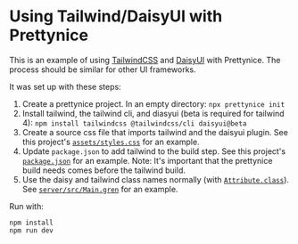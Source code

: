 # Using Tailwind/DaisyUI with Prettynice

This is an example of using [TailwindCSS](https://tailwindcss.com/) and [DaisyUI](https://daisyui.com/) with Prettynice.
The process should be similar for other UI frameworks.

It was set up with these steps:

1. Create a prettynice project. In an empty directory: `npx prettynice init`
2. Install tailwind, the tailwind cli, and diasyui (beta is required for tailwind 4): `npm install tailwindcss @tailwindcss/cli daisyui@beta`
4. Create a source css file that imports tailwind and the daisyui plugin. See this project's [`assets/styles.css`](assets/styles.css) for an example.
5. Update `package.json` to add tailwind to the build step. See this project's [`package.json`](package.json) for an example. Note: It's important that the prettynice build needs comes before the tailwind build.
6. Use the daisy and tailwind class names normally (with [`Attribute.class`](https://packages.gren-lang.org/package/icidasset/html-gren/version/latest/module/Transmutable.Html.Attributes#class)). See [`server/src/Main.gren`](server/src/Main.gren) for an example.

Run with:

```
npm install
npm run dev
```
